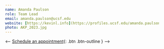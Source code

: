 ```yaml
---
name: Amanda Paulson
role: Team Lead
email: amanda.paulson@ucsf.edu
website: [https://kevinl.info](https://profiles.ucsf.edu/amanda.paulson)
photo: AKP_2023.jpg
---
```


<--
[Schedule an appointment](#){: .btn .btn-outline }
-->
